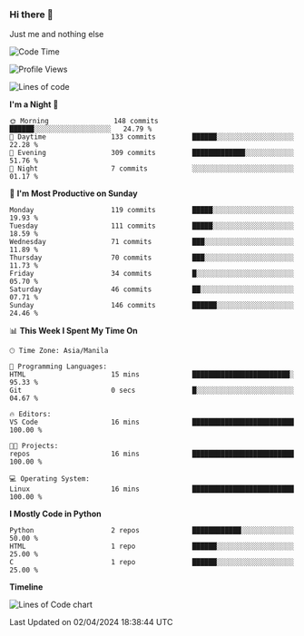 ### Hi there 👋

Just me and nothing else


<!--START_SECTION:waka-->
![Code Time](http://img.shields.io/badge/Code%20Time-130%20hrs%209%20mins-blue)

![Profile Views](http://img.shields.io/badge/Profile%20Views-1-blue)

![Lines of code](https://img.shields.io/badge/From%20Hello%20World%20I%27ve%20Written-1.3%20million%20lines%20of%20code-blue)

**I'm a Night 🦉** 

```text
🌞 Morning                148 commits         ██████░░░░░░░░░░░░░░░░░░░   24.79 % 
🌆 Daytime                133 commits         ██████░░░░░░░░░░░░░░░░░░░   22.28 % 
🌃 Evening                309 commits         █████████████░░░░░░░░░░░░   51.76 % 
🌙 Night                  7 commits           ░░░░░░░░░░░░░░░░░░░░░░░░░   01.17 % 
```
📅 **I'm Most Productive on Sunday** 

```text
Monday                   119 commits         █████░░░░░░░░░░░░░░░░░░░░   19.93 % 
Tuesday                  111 commits         █████░░░░░░░░░░░░░░░░░░░░   18.59 % 
Wednesday                71 commits          ███░░░░░░░░░░░░░░░░░░░░░░   11.89 % 
Thursday                 70 commits          ███░░░░░░░░░░░░░░░░░░░░░░   11.73 % 
Friday                   34 commits          █░░░░░░░░░░░░░░░░░░░░░░░░   05.70 % 
Saturday                 46 commits          ██░░░░░░░░░░░░░░░░░░░░░░░   07.71 % 
Sunday                   146 commits         ██████░░░░░░░░░░░░░░░░░░░   24.46 % 
```


📊 **This Week I Spent My Time On** 

```text
🕑︎ Time Zone: Asia/Manila

💬 Programming Languages: 
HTML                     15 mins             ████████████████████████░   95.33 % 
Git                      0 secs              █░░░░░░░░░░░░░░░░░░░░░░░░   04.67 % 

🔥 Editors: 
VS Code                  16 mins             █████████████████████████   100.00 % 

🐱‍💻 Projects: 
repos                    16 mins             █████████████████████████   100.00 % 

💻 Operating System: 
Linux                    16 mins             █████████████████████████   100.00 % 
```

**I Mostly Code in Python** 

```text
Python                   2 repos             ████████████░░░░░░░░░░░░░   50.00 % 
HTML                     1 repo              ██████░░░░░░░░░░░░░░░░░░░   25.00 % 
C                        1 repo              ██████░░░░░░░░░░░░░░░░░░░   25.00 % 
```



**Timeline**

![Lines of Code chart](https://raw.githubusercontent.com/mauring55/mauring55/main/assets/bar_graph.png)


 Last Updated on 02/04/2024 18:38:44 UTC
<!--END_SECTION:waka-->
